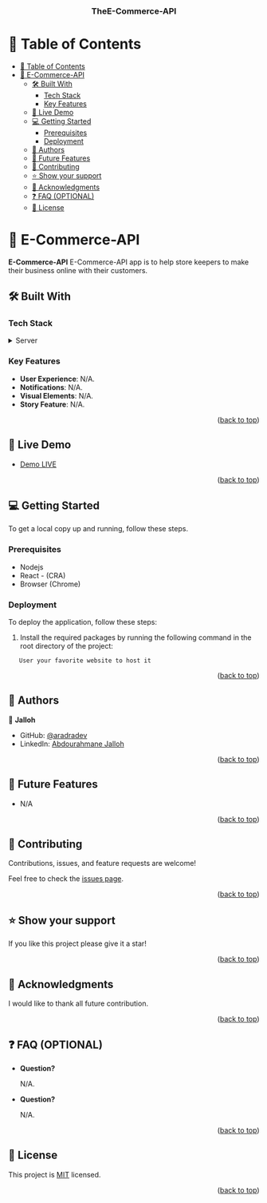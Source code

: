 <a name="readme-top"></a>

<div align="center">
  <h3><b>TheE-Commerce-API</b></h3>
</div>

# 📗 Table of Contents

- [📗 Table of Contents](#-table-of-contents)
- [📖 E-Commerce-API ](#-e-commerce-api-)
  - [🛠 Built With ](#-built-with-)
    - [Tech Stack ](#tech-stack-)
    - [Key Features ](#key-features-)
  - [🚀 Live Demo ](#-live-demo-)
  - [💻 Getting Started ](#-getting-started-)
    - [Prerequisites](#prerequisites)
    - [Deployment](#deployment)
  - [👥 Authors ](#-authors-)
  - [🔭 Future Features ](#-future-features-)
  - [🤝 Contributing ](#-contributing-)
  - [⭐️ Show your support ](#️-show-your-support-)
  - [🙏 Acknowledgments ](#-acknowledgments-)
  - [❓ FAQ (OPTIONAL) ](#-faq-optional-)
  - [📝 License ](#-license-)

# 📖 E-Commerce-API <a name="about-project"></a>

**E-Commerce-API** E-Commerce-API app is to help store keepers to make their business online with their customers.

## 🛠 Built With <a name="built-with"></a>

### Tech Stack <a name="tech-stack"></a>

<details>
  <summary>Server</summary>
  <ul>
    <li><a href="">Nodejs</a></li>
    <li><a href="">Postman</a></li>
  </ul>
</details>

### Key Features <a name="key-features"></a>

- **User Experience**: N/A.
- **Notifications**: N/A.
- **Visual Elements**: N/A.
- **Story Feature**: N/A.

<p align="right">(<a href="#readme-top">back to top</a>)</p>

## 🚀 Live Demo <a name="live-demo"></a>

- [Demo LIVE](https://e-commerce224-c05c34dfb56b.herokuapp.com/)

<p align="right">(<a href="#readme-top">back to top</a>)</p>

## 💻 Getting Started <a name="getting-started"></a>

To get a local copy up and running, follow these steps.

### Prerequisites

- Nodejs
- React - (CRA)
- Browser (Chrome)

### Deployment

To deploy the application, follow these steps:

1. Install the required packages by running the following command in the root directory of the project:

```
   User your favorite website to host it
```

<p align="right">(<a href="#readme-top">back to top</a>)</p>

<!-- AUTHORS -->

## 👥 Authors <a name="author"></a>

👤 **Jalloh**

- GitHub: [@aradradev](https://github.com/aradradev)
- LinkedIn: [Abdourahmane Jalloh](https://www.linkedin.com/in/abdul-jalloh)

<p align="right">(<a href="#readme-top">back to top</a>)</p>

<!-- FUTURE FEATURES -->

## 🔭 Future Features <a name="future-features"></a>

- N/A

<p align="right">(<a href="#readme-top">back to top</a>)</p>

<!-- CONTRIBUTING -->

## 🤝 Contributing <a name="contributing"></a>

Contributions, issues, and feature requests are welcome!

Feel free to check the [issues page](../).

<p align="right">(<a href="#readme-top">back to top</a>)</p>

<!-- SUPPORT -->

## ⭐️ Show your support <a name="support"></a>

If you like this project please give it a star!

<p align="right">(<a href="#readme-top">back to top</a>)</p>

<!-- ACKNOWLEDGEMENTS -->

## 🙏 Acknowledgments <a name="acknowledgements"></a>

I would like to thank all future contribution.

<p align="right">(<a href="#readme-top">back to top</a>)</p>

## ❓ FAQ (OPTIONAL) <a name="faq"></a>

- **Question?**

  N/A.

- **Question?**

  N/A.

<p align="right">(<a href="#readme-top">back to top</a>)</p>

<!-- LICENSE -->

## 📝 License <a name="license"></a>

This project is [MIT](./LICENSE) licensed.

<p align="right">(<a href="#readme-top">back to top</a>)</p>

